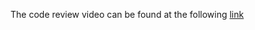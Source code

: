 The code review video can be found at the following [link](https://drive.google.com/file/d/1zNVs_9yrkttPdsQziDk0NT23Ppv0MjW2/view?usp=sharing)
